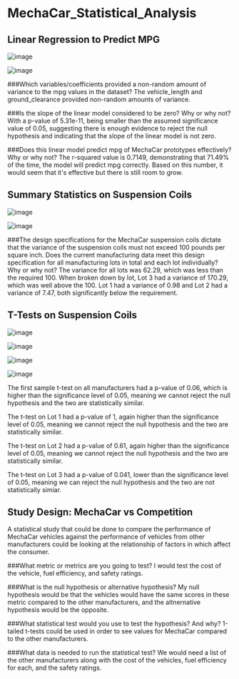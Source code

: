 # MechaCar_Statistical_Analysis

## Linear Regression to Predict MPG

![image](https://user-images.githubusercontent.com/115745142/218355097-e5b42785-149a-4e24-9e63-b00bc4d85304.png)

![image](https://user-images.githubusercontent.com/115745142/218355155-6410f871-77a7-4bbd-bdfd-c49cc7b08fc5.png)

###Which variables/coefficients provided a non-random amount of variance to the mpg values in the dataset?
The vehicle_length and ground_clearance provided non-random amounts of variance. 

###Is the slope of the linear model considered to be zero? Why or why not?
With a p-value of 5.31e-11, being smaller than the assumed significance value of 0.05, suggesting there is enough evidence to reject the null hypothesis and indicating that the slope of the linear model is not zero. 

###Does this linear model predict mpg of MechaCar prototypes effectively? Why or why not?
The r-squared value is 0.7149, demonstrating that 71.49% of the time, the model will predict mpg correctly. Based on this number, it would seem that it's effective but there is still room to grow. 

## Summary Statistics on Suspension Coils

![image](https://user-images.githubusercontent.com/115745142/218356466-ddbbac47-b353-4fef-9459-b407a6f81152.png)

![image](https://user-images.githubusercontent.com/115745142/218356491-1dade648-350c-461c-980c-fea179e43511.png)


###The design specifications for the MechaCar suspension coils dictate that the variance of the suspension coils must not exceed 100 pounds per square inch. Does the current manufacturing data meet this design specification for all manufacturing lots in total and each lot individually? Why or why not?
The variance for all lots was 62.29, which was less than the required 100. When broken down by lot, Lot 3 had a variance of 170.29, which was well above the 100. Lot 1 had a variance of 0.98 and Lot 2 had a variance of 7.47, both significantly below the requirement. 

## T-Tests on Suspension Coils

![image](https://user-images.githubusercontent.com/115745142/218357327-68ffe885-6fa8-4f17-9bd2-0c0f52f65c34.png)

![image](https://user-images.githubusercontent.com/115745142/218357344-e730d416-3c9a-4958-86d4-19e7c86ec5e1.png)

![image](https://user-images.githubusercontent.com/115745142/218357359-e5e42cc5-a78f-437f-9519-bbb46ebf9c14.png)

![image](https://user-images.githubusercontent.com/115745142/218357376-5dc829a2-88f1-4eff-81b8-12fa8f580f89.png)

The first sample t-test on all manufacturers had a p-value of 0.06, which is higher than the significance level of 0.05, meaning we cannot reject the null hypothesis and the two are statistically similar. 

The t-test on Lot 1 had a p-value of 1, again higher than the significance level of 0.05, meaning we cannot reject the null hypothesis and the two are statistically similar.

The t-test on Lot 2 had a p-value of 0.61, again higher than the significance level of 0.05, meaning we cannot reject the null hypothesis and the two are statistically similar.

The t-test on Lot 3 had a p-value of 0.041, lower than the significance level of 0.05, meaning we can reject the null hypothesis and the two are not statistically simiar. 

## Study Design: MechaCar vs Competition

A statistical study that could be done to compare the performance of MechaCar vehicles against the performance of vehicles from other manufacturers could be looking at the relationship of factors in which affect the consumer. 

###What metric or metrics are you going to test?
I would test the cost of the vehicle, fuel efficiency, and safety ratings. 

###What is the null hypothesis or alternative hypothesis?
My null hypothesis would be that the vehicles would have the same scores in these metric compared to the other manufacturers, and the altnernative hypothesis would be the opposite. 

###What statistical test would you use to test the hypothesis? And why?
1-tailed t-tests could be used in order to see values for MechaCar compared to the other manufacturers. 

###What data is needed to run the statistical test?
We would need a list of the other manufacturers along with the cost of the vehicles, fuel efficiency for each, and the safety ratings. 
